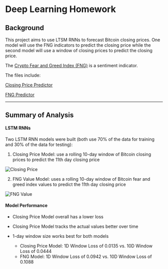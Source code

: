 # Deep Learning Homework

## Background

This project aims to use LTSM RNNs to forecast Bitcoin closing prices. One model will use the FNG indicators to predict the closing price while the second model will use a window of closing prices to predict the closing price.

The [Crypto Fear and Greed Index (FNG)](https://alternative.me/crypto/fear-and-greed-index/) is a sentiment indicator.

The files include:

[Closing Price Predictor](lstm_closing_predictor.ipynb)

[FNG Predictor](lstm_fng_predictor.ipynb)

- - -

## Summary of Analysis

#### LSTM RNNs

Two LSTM RNN models were built (both use 70% of the data for training and 30% of the data for testing):

1. Closing Price Model: use a rolling 10-day window of Bitcoin closing prices to predict the 11th day closing price

![Closing Price](images/closing_price.PNG)

2. FNG Value Model: uses a rolling 10-day window of Bitcoin fear and greed index values to predict the 11th day closing price

![FNG Value](images/FNG.PNG)

#### Model Performance

- Closing Price Model overall has a lower loss

- Closing Price Model tracks the actual values better over time

- 1-day window size works best for both models
    - Closing Price Model: 1D Window Loss of 0.0135 vs. 10D Window Loss of 0.0444
    - FNG Model: 1D Window Loss of 0.0942 vs. 10D Window Loss of 0.1088